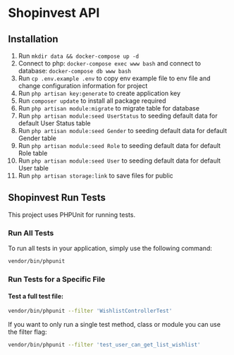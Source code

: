 # Shopinvest API
## Installation

1. Run ```mkdir data && docker-compose up -d```
2. Connect to php: ```docker-compose exec www bash``` and connect to database: ```docker-compose db www bash```
3. Run ```cp .env.example .env``` to copy env example file to env file and change configuration information for project
4. Run ```php artisan key:generate``` to create application key
5. Run ```composer update``` to install all package required
6. Run ```php artisan module:migrate``` to migrate table for database
7. Run ```php artisan module:seed UserStatus``` to seeding default data for default User Status table
8. Run ```php artisan module:seed Gender``` to seeding default data for default Gender table
9. Run ```php artisan module:seed Role``` to seeding default data for default Role table
10. Run ```php artisan module:seed User``` to seeding default data for default User table
11. Run ```php artisan storage:link```  to save files for public

## Shopinvest Run Tests
This project uses PHPUnit for running tests.

### Run All Tests

To run all tests in your application, simply use the following command:

```bash
vendor/bin/phpunit
```

### Run Tests for a Specific File

#### Test a full test file:

```bash
vendor/bin/phpunit --filter 'WishlistControllerTest' 
```

If you want to only run a single test method, class or module you can use the filter flag:

```bash
vendor/bin/phpunit --filter 'test_user_can_get_list_wishlist'
```


